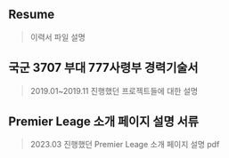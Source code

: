 ## Resume
> 이력서 파일 설명


## 국군 3707 부대 777사령부 경력기술서
> 2019.01~2019.11 진행했던 프로젝트들에 대한 설명

## Premier Leage 소개 페이지 설명 서류
> 2023.03 진행했던 Premier Leage 소개 페이지 설명 pdf
